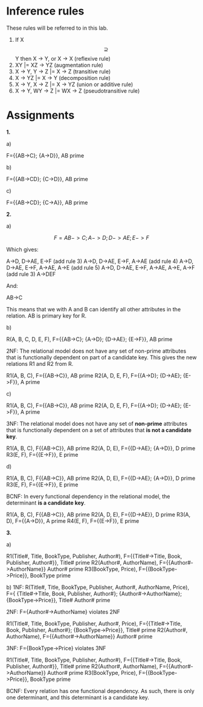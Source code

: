 # Inference rules

These rules will be referred to in this lab.

1. If X $$\supseteq$$ Y then X -> Y, or X -> X (reflexive rule)
2. XY |= XZ -> YZ (augmentation rule)
3. X ->  Y, Y -> Z |= X -> Z (transitive rule)
4. X -> YZ |= X -> Y (decomposition rule)
5. X -> Y, X -> Z |= X -> YZ (union or additive rule)
6. X -> Y, WY -> Z |= WX -> Z (pseudotransitive rule)

# Assignments

**1.**

a)

F={{AB->C}; {A->D}}, AB prime

b)

F={{AB->CD}; {C->D}}, AB prime

c)

F={{AB->CD}; {C->A}}, AB prime

**2.**

a)

$$ F={{AB->C}; {A->D}; {D->AE}; {E->F}} $$

Which gives:

A->D, D->AE, E->F (add rule 3)
A->D, D->AE, E->F, A->AE (add rule 4)
A->D, D->AE, E->F, A->AE, A->E (add rule 5)
A->D, D->AE, E->F, A->AE, A->E, A->F (add rule 3)
A->DEF

And:

AB->C

This means that we with A and B can identify all other attributes in the relation. AB is primary key for R.

b)

R(A, B, C, D, E, F), F={{AB->C}; {A->D}; {D->AE}; {E->F}}, AB prime

2NF: The relational model does not have any set of non-prime attributes that is functionally dependent on part of a candidate key. This gives the new relations R1 and R2 from R.

R1(A, B, C), F={{AB->C}}, AB prime
R2(A, D, E, F), F={{A->D}; {D->AE}; {E->F}}, A prime

c)

R1(A, B, C), F={{AB->C}}, AB prime
R2(A, D, E, F), F={{A->D}; {D->AE}; {E->F}}, A prime

3NF: The relational model does not have any set of **non-prime** attributes that is functionally dependent on a set of attributes that **is not a candidate key**.

R1(A, B, C), F{{AB->C}}, AB prime
R2(A, D, E), F={{D->AE}; {A->D}}, D prime
R3(E, F), F={{E->F}}, E prime

d)

R1(A, B, C), F{{AB->C}}, AB prime
R2(A, D, E), F={{D->AE}; {A->D}}, D prime
R3(E, F), F={{E->F}}, E prime

BCNF: In every functional dependency in the relational model, the determinant **is a candidate key**.

R1(A, B, C), F{{AB->C}}, AB prime
R2(A, D, E), F={{D->AE}}, D prime
R3(A, D), F={{A->D}}, A prime
R4(E, F), F={{E->F}}, E prime

**3.**

a)

R1(Title#, Title, BookType, Publisher, Author#), F={{Title#->Title, Book, Publisher, Author#}}, Title# prime
R2(Author#, AuthorName), F={{Author#->AuthorName}} Author# prime
R3(BookType, Price), F={{BookType->Price}}, BookType prime

b)
1NF:
R(Title#, Title, BookType, Publisher, Author#, AuthorName, Price), F={
{Title#->Title, Book, Publisher, Author#};
{Author#->AuthorName};
{BookType->Price}},
Title# Author# prime

2NF:
F={Author#->AuthorName} violates 2NF

R1(Title#, Title, BookType, Publisher, Author#, Price), F={{Title#->Title, Book, Publisher, Author#}; {BookType->Price}}, Title# prime
R2(Author#, AuthorName), F={{Author#->AuthorName}} Author# prime

3NF:
F={BookType->Price} violates 3NF

R1(Title#, Title, BookType, Publisher, Author#), F={{Title#->Title, Book, Publisher, Author#}}, Title# prime
R2(Author#, AuthorName), F={{Author#->AuthorName}} Author# prime
R3(BookType, Price), F={{BookType->Price}}, BookType prime

BCNF:
Every relation has one functional dependency. As such, there is only one determinant, and this determinant is a candidate key.